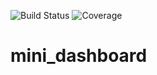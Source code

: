 ![Build Status](https://img.shields.io/badge/build-passing-brightgreen)
![Coverage](https://img.shields.io/badge/coverage-95%25-green)
# mini_dashboard
